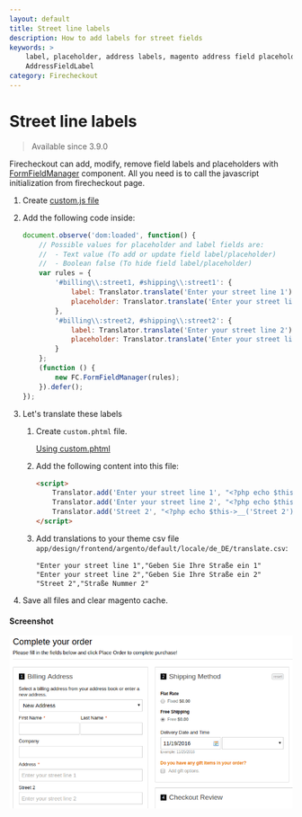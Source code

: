 ```yaml
---
layout: default
title: Street line labels
description: How to add labels for street fields
keywords: >
    label, placeholder, address labels, magento address field placeholders,
    AddressFieldLabel
category: Firecheckout
---
```


# Street line labels

> Available since 3.9.0

Firecheckout can add, modify, remove field labels and placeholders with
[FormFieldManager](../form-field-manager/) component.
All you need is to call the javascript initialization from firecheckout page.

 1. Create [custom.js file][custom_js]
 2. Add the following code inside:

    ```js
    document.observe('dom:loaded', function() {
        // Possible values for placeholder and label fields are:
        //  - Text value (To add or update field label/placeholder)
        //  - Boolean false (To hide field label/placeholder)
        var rules = {
            '#billing\\:street1, #shipping\\:street1': {
                label: Translator.translate('Enter your street line 1'),
                placeholder: Translator.translate('Enter your street line 1')
            },
            '#billing\\:street2, #shipping\\:street2': {
                label: Translator.translate('Enter your street line 2'),
                placeholder: Translator.translate('Enter your street line 2')
            }
        };
        (function () {
            new FC.FormFieldManager(rules);
        }).defer();
    });
    ```

 3. Let's translate these labels

    1.  Create `custom.phtml` file.

        [Using custom.phtml][custom_phtml]

    2.  Add the following content into this file:

        ```html
        <script>
            Translator.add('Enter your street line 1', "<?php echo $this->__('Enter your street line 1') ?>");
            Translator.add('Enter your street line 2', "<?php echo $this->__('Enter your street line 2') ?>");
            Translator.add('Street 2', "<?php echo $this->__('Street 2') ?>");
        </script>
        ```

    3.  Add translations to your theme csv file
        `app/design/frontend/argento/default/locale/de_DE/translate.csv`:

        ```csv
        "Enter your street line 1","Geben Sie Ihre Straße ein 1"
        "Enter your street line 2","Geben Sie Ihre Straße ein 2"
        "Street 2","Straße Nummer 2"
        ```

 4. Save all files and clear magento cache.

#### Screenshot

![Street line 2 label and placeholder](/images/m1/firecheckout/form-field-manager/street-line-label.png)

[custom_js]: /m1/extensions/firecheckout/using-customcss-and-customjs/#add-custom-javascript-at-firecheckout-page "How to use custom.js file"
[custom_phtml]: /m1/extensions/firecheckout/using-customphtml/ "How to use custom.phtml file"

